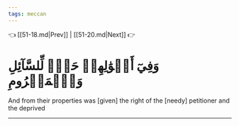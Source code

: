 ```yaml
---
tags: meccan
---
```


👈 [[51-18.md|Prev]] | [[51-20.md|Next]] 👉

# وَفِيٓ أَمۡوَٰلِهِمۡ حَقّٞ لِّلسَّآئِلِ وَٱلۡمَحۡرُومِ

And from their properties was [given] the right of the [needy] petitioner and the deprived

---

